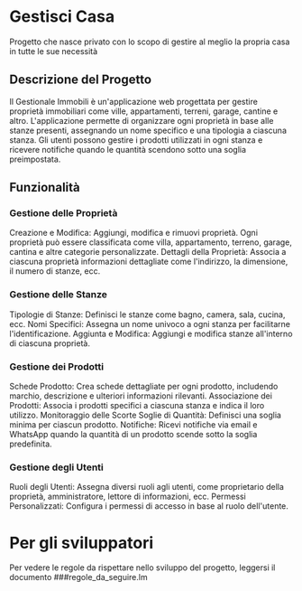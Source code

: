 # Gestisci Casa
Progetto che nasce privato con lo scopo di gestire al meglio la propria casa in tutte le sue necessità

## Descrizione del Progetto
Il Gestionale Immobili è un'applicazione web progettata per gestire proprietà immobiliari come ville, appartamenti, terreni, garage, cantine e altro. L'applicazione permette di organizzare ogni proprietà in base alle stanze presenti, assegnando un nome specifico e una tipologia a ciascuna stanza. Gli utenti possono gestire i prodotti utilizzati in ogni stanza e ricevere notifiche quando le quantità scendono sotto una soglia preimpostata.

## Funzionalità

### Gestione delle Proprietà
Creazione e Modifica: Aggiungi, modifica e rimuovi proprietà. Ogni proprietà può essere classificata come villa, appartamento, terreno, garage, cantina e altre categorie personalizzate.
Dettagli della Proprietà: Associa a ciascuna proprietà informazioni dettagliate come l'indirizzo, la dimensione, il numero di stanze, ecc.

### Gestione delle Stanze
Tipologie di Stanze: Definisci le stanze come bagno, camera, sala, cucina, ecc.
Nomi Specifici: Assegna un nome univoco a ogni stanza per facilitarne l'identificazione.
Aggiunta e Modifica: Aggiungi e modifica stanze all'interno di ciascuna proprietà.

### Gestione dei Prodotti
Schede Prodotto: Crea schede dettagliate per ogni prodotto, includendo marchio, descrizione e ulteriori informazioni rilevanti.
Associazione dei Prodotti: Associa i prodotti specifici a ciascuna stanza e indica il loro utilizzo.
Monitoraggio delle Scorte
Soglie di Quantità: Definisci una soglia minima per ciascun prodotto.
Notifiche: Ricevi notifiche via email e WhatsApp quando la quantità di un prodotto scende sotto la soglia predefinita.

### Gestione degli Utenti
Ruoli degli Utenti: Assegna diversi ruoli agli utenti, come proprietario della proprietà, amministratore, lettore di informazioni, ecc.
Permessi Personalizzati: Configura i permessi di accesso in base al ruolo dell'utente.

# Per gli sviluppatori

Per vedere le regole da rispettare nello sviluppo del progetto, leggersi il documento ###regole_da_seguire.lm
